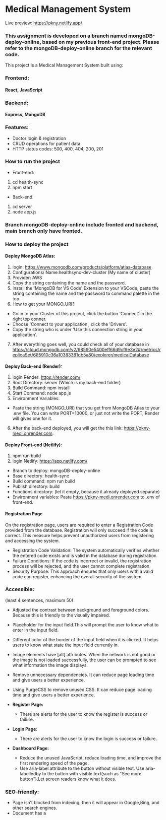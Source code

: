 # Medical Management System
Live preview: https://pkny.netlify.app/
### This assignment is developed on a branch named mongoDB-deploy-online, based on my previous front-end project. Please refer to the mongoDB-deploy-online branch for the relevant code.

This project is a Medical Management System built using:

### Frontend:

#### React, JavaScript

### Backend:

#### Express, MongoDB

### Features:

- Doctor login & registration
- CRUD operations for patient data
- HTTP status codes: 500, 400, 404, 200, 201

### How to run the project

- Front-end:

1. cd health-sync
2. npm start

- Back-end:

1. cd server
2. node app.js

### Branch mongoDB-deploy-online include fronted and backend, main branch only have fronted.

### How to deploy the project

#### Deploy MongoDB Atlas:

1. login: https://www.mongodb.com/products/platform/atlas-database
2. Configurations/ Name:healthsync-dev-cluster (My name of cluster)
3. Provider: AWS
4. Copy the string containing the name and the password.
5. Install the 'MongoDB for VS Code' Extension to your VSCode, paste the string containing the name and the password to command palette in the top.
6. How to get your MONGO_URI?

- Go in to your Cluster of this project, click the button 'Connect' in the right top conner.
- Choose 'Connect to your application', click the 'Drivers'.
- Copy the string who is under 'Use this connection string in your application'.

7. After everything goes well, you could check all of your database in https://cloud.mongodb.com/v2/68590e5400eff66d9cf9e3e2#/metrics/replicaSet/685910c36a10383381db5a80/explorer/medicalDatabase

#### Deploy Back-end (Render):

1. login Render: https://render.com/
2. Root Directory: server (Which is my back-end folder)
3. Build Command: npm install
4. Start Command: node app.js
5. Environment Variables:

- Paste the string (MONGO_URI) that you get from MongoDB Atlas to your .env file. You can write PORT=10000, or just not write the PORT, Render will gives one for it.

6. After the back-end deployed, you will get the this link: https://pkny-medi.onrender.com.

#### Deploy Front-end (Netlify):

1. npm run build
2. login Netlify: https://app.netlify.com/

- Branch to deploy: mongoDB-deploy-online
- Base directory: health-sync
- Build command: npm run build
- Publish directory: build
- Functions directory: (let it empty, because it already deployed separate)
- Environment variables:
  Pasta https://pkny-medi.onrender.com to .env of front-end.

#### Registration Page

On the registration page, users are required to enter a Registration Code provided from the database. Registration will only succeed if the code is correct. This measure helps prevent unauthorized users from registering and accessing the system.

- Registration Code Validation: The system automatically verifies whether the entered code exists and is valid in the database during registration.
- Failure Conditions: If the code is incorrect or invalid, the registration process will be rejected, and the user cannot complete registration.
- Security Purpose: This approach ensures that only users with a valid code can register, enhancing the overall security of the system.

### Accessible:

(least 4 sentences, maximum 50)

- Adjusted the contrast between background and foreground colors. Because this is friendly to the visually impaired.
- Placeholder for the input field.This will prompt the user to know what to enter in the input field.
- Different color of the border of the input field when it is clicked. It helps users to know what state the input field currently in.
- Image elements have [alt] attributes. When the network is not good or the image is not loaded successfully, the user can be prompted to see what information the image displays.
- Remove unnecessary dependencies. It can reduce page loading time and give users a better experience.
- Using PurgeCSS to remove unused CSS. It can reduce page loading time and give users a better experience.

- **Register Page:**

  - There are alerts for the user to know the register is success or failure.

- **Login Page:**

  - There are alerts for the user to know the login is success or failure.

- **Dashboard Page:**
  - Reduce the unused JavaScript, reduce loading time, and improve the first rendering speed of the page.
  - Use aria-label attribute to the button without visible text. Use aria-labelledby to the button with visible text(such as "See more button").Let screen readers know what it does.

### SEO-friendly:

- Page isn’t blocked from indexing, then it will appear in Google,Bing, and other search engines.
- Document has a <title> element. Search engines use the <title> as the page title in search results, improving click-through rates (CTR). Browsers display the title on tabs, making navigation easier for users.
- Document has a meta description.Search engines display the description in results, improving CTR. Enhances sharing on social media, as platforms like Facebook and Twitter use meta descriptions for previews.
- Page has successful HTTP status code.Users and search engines can access the page without issues.Prevents SEO penalties from errors like 404 (Not Found) or 500 (Server Error).
- Links have descriptive text. Improves accessibility—screen readers can describe links properly.
- Links are crawlable. Search engines can properly index the linked pages, improving site ranking.Ensures smooth navigation for users, preventing broken or useless links. Boosts internal linking power, strengthening the website structure.
- robots.txt is valid. Ensures search engines can access and index key pages.
  Prevents search engines from crawling sensitive areas (e.g., /user/).
  Improves crawl efficiency, reducing unnecessary server load.

### what type of tracking you have implemented, why, and how it takes into consideration your users privacy.

(at least 2 sentences, maximum 50)

- I used google analytics to track users.
- Why I used it?
  1. Most features are available in the free version.
  2. Compare to Counter.dev.
  - User authentication: I need to track login, failed login, and add-patient events, which Counter.dev does not support well.
  - User behavior analysis: I need to track how doctors interact with patient data, such as editing information, which Counter.dev cannot handle.
  3. Compare to Goat Counter.
  - Goat Counter is suitable for blogs or simple websites, but lacks deep behavioral tracking, custom reports, and compliance features required in medical systems.
  4. Compare to Hotjar.
  - Though powerful in behavior analysis, Hotjar raises concerns about data privacy and performance, making it less suitable for sensitive medical systems.
- When I consider users privacy, I think Analytics has the following advantages which are benefits to my system.
  1. Google Analytics offers IP anonymization, which helps protect user identity by removing the last part of the IP address (e.g., 192.168.1.1 becomes 192.168.1.x). GA4 enables IP anonymization by default.
  2. Data retention: I set it to 14 months, aligning with GDPR rules.
  3. Data sharing control: All data sharing options are disabled, including Google Signals, to avoid leakage.
  4. To comply with GDPR, I implemented a custom consent mechanism that requires users to agree to the use of them before any data is collected.

### threats and vulnerabilities:

(at least 2 common threats and vulnerabilities that your project might be vulnerable too. Going into detail over one of them, explaining how you have mitigated yourself against it.(at least 5 sentences, maximum 50))

- The corresponding relationship between doctors and patients. After the current doctor logs in, he/she can only add, delete, update, and check the patients he is responsible for. He/She cannot act on the patient data of other doctors.

  1. I defined a function authenticateDoctor as the middleware. It helps pass the doctorID to the patient parameter, so that all patients with the same doctorID are treated by the same doctor. This doctorID is the ID given to the user(doctor) by the system when he registers.

- To prevent anyone from registering as a doctor in the system, I have designed a registration code that users must enter when they first register to become a doctor.

  1. These registration codes can only be used once; if they have already been used, they will become invalid. Therefore, I created a new collection called code_registration in my MongoDB to store these registration codes.
  2. These codes will only be randomly generated once during the initial setup and saved in the MongoDB. On subsequent runs of the program, it will check if these registration codes already exist and will not generate new ones.
  3. It is important to note that after adding this feature, related status and code must also be added to both the front-end and back-end APIs.

- I add a confirmation window before deleting a patient(confirm the delete operation).To prevent users from accidentally deleting patient information.

```
PKNY MEDI/
├── .git/ ← Git
├── health-sync/ ← React Front-end
│ ├── build/
│ │ └── static/
│ │ ├── css/
│ │ ├── js/
│ │ └── media/
│ ├── public/
│ ├── src/
│ │ ├── api/
│ │ ├── assets/
│ │ │ └── images/
│ │ ├── components/
│ │ │ └── ui/
│ │ ├── pages/
│ │ │ ├── AppointmentPage/
│ │ │ ├── AuthPage/
│ │ │ ├── Dashboard/
│ │ │ ├── DoctorsPage/
│ │ │ ├── Home/
│ │ │ ├── MobileMenuPage/
│ │ │ └── PrivacyPolicyPage/
│ │ ├── App.css/
│ │ ├── App.jsx/
│ │ ├── index.css/
│ │ └── index.js/
│ │── .env/
│ │── .gitignore/
│ │── craco.config.js/
│ │── package-lock.json/
│ │── package.json/
│ └── README.md/
├── server/ ← Express Back-end
│ ├── config/
│ ├── middlewares/
│ ├── models/
│ ├── routes/
│ ├── utils/
│ ├── app.js/
│ ├── package-lock.json/
│ └── package.json/
│── .gitignore/
│── package-lock.json/
│── package.json/
└── README.md/
```
